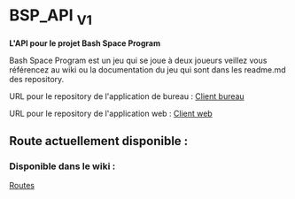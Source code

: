 # BSP_API <sub>V1</sub>
**L'API pour le projet Bash Space Program**

Bash Space Program est un jeu qui se joue à deux joueurs veillez vous référencez au wiki ou la documentation du jeu
qui sont dans les readme.md des repository. 

URL pour le repository de l'application de bureau : [Client bureau](https://github.com/Merisiel0/H2025_TCH099_03_A_C1.git)

URL pour le repository de l'application web : [Client web](https://github.com/justinfiset/H2025_TCH099_03_A_C2.git)

 ## Route actuellement disponible :
 
### Disponible dans le wiki :
[Routes](https://github.com/AimeMelancon/H2025_TCH099_03_A_API/wiki/Routes)